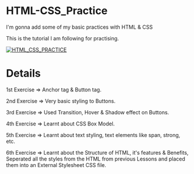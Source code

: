 # HTML-CSS_Practice

I'm gonna add some of my basic practices with HTML & CSS

This is the tutorial I am following for practising.

[![HTML_CSS_PRACTICE](download.jpg)](https://www.youtube.com/watch?v=G3e-cpL7ofc)

# Details

1st Exercise => Anchor tag & Button tag.

2nd Exercise => Very basic styling to Buttons.

3rd Exercise => Used Transition, Hover & Shadow effect on Buttons.

4th Exercise => Learnt about CSS Box Model.

5th Exercise => Learnt about text styling, text elements like span, strong, etc.

6th Exercise => Learnt about the Structure of HTML, it's features & Benefits, Seperated all the styles from the HTML from previous Lessons and placed them into an External Stylesheet CSS file.